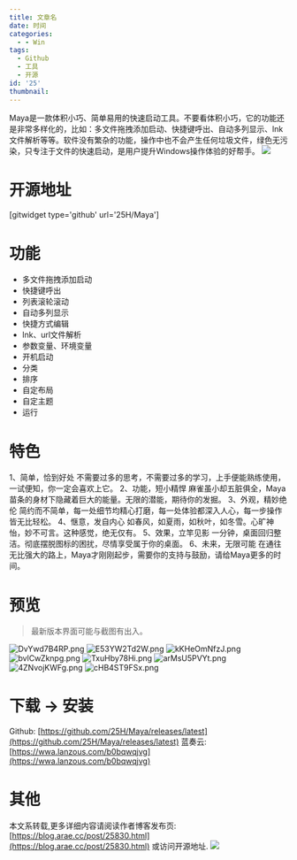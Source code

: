 ```yaml
---
title: 文章名
date: 时间
categories:
  - - Win
tags:
  - Github
  - 工具
  - 开源
id: '25'
thumbnail:
---
```



Maya是一款体积小巧、简单易用的快速启动工具。不要看体积小巧，它的功能还是非常多样化的，比如：多文件拖拽添加启动、快捷键呼出、自动多列显示、lnk文件解析等等。软件没有繁杂的功能，操作中也不会产生任何垃圾文件，绿色无污染，只专注于文件的快速启动，是用户提升Windows操作体验的好帮手。 ![](https://cdn.uzz5.com/imgs/2021/02/28/32K41FKK.webp)

# 开源地址

\[gitwidget type='github' url='25H/Maya'\]

# 功能

*   多文件拖拽添加启动
*   快捷键呼出
*   列表滚轮滚动
*   自动多列显示
*   快捷方式编辑
*   lnk、url文件解析
*   参数变量、环境变量
*   开机启动
*   分类
*   排序
*   自定布局
*   自定主题
*   运行

# 特色

1、简单，恰到好处 不需要过多的思考，不需要过多的学习，上手便能熟练使用，一试便知，你一定会喜欢上它。 2、功能，短小精悍 麻雀虽小却五脏俱全，Maya苗条的身材下隐藏着巨大的能量。无限的潜能，期待你的发掘。 3、外观，精妙绝伦 简约而不简单，每一处细节均精心打磨，每一处体验都深入人心，每一步操作皆无比轻松。 4、惬意，发自内心 如春风，如夏雨，如秋叶，如冬雪。心旷神怡，妙不可言。这种感觉，绝无仅有。 5、效果，立竿见影 一分钟，桌面回归整洁。彻底摆脱图标的困扰，尽情享受属于你的桌面。 6、未来，无限可能 在通往无比强大的路上，Maya才刚刚起步，需要你的支持与鼓励，请给Maya更多的时间。

# 预览

> 最新版本界面可能与截图有出入。

![DvYwd7B4RP.png](https://cdn.uzz5.com/imgs/2021/02/28/gvsI9ZT1.webp "DvYwd7B4RP.png") ![E53YW2Td2W.png](https://cdn.uzz5.com/imgs/2021/02/28/G1fZsFiY.webp "E53YW2Td2W.png") ![kKHeOmNfzJ.png](https://cdn.uzz5.com/imgs/2021/02/28/ox9Lwr0r.webp "kKHeOmNfzJ.png") ![bvlCwZknpg.png](https://cdn.uzz5.com/imgs/2021/02/28/FG3RLxN0.webp "bvlCwZknpg.png") ![TxuHby78Hi.png](https://cdn.uzz5.com/imgs/2021/02/28/vidd11Fj.webp "TxuHby78Hi.png") ![arMsU5PVYt.png](https://cdn.uzz5.com/imgs/2021/02/28/iERbRKVd.webp "arMsU5PVYt.png") ![4ZNvojKWFg.png](https://cdn.uzz5.com/imgs/2021/02/28/z1IpIN7c.webp "4ZNvojKWFg.png") ![cHB4ST9FSx.png](https://cdn.uzz5.com/imgs/2021/02/28/G0UXSf0u.webp "cHB4ST9FSx.png")

# 下载 -> 安装

Github: [https://github.com/25H/Maya/releases/latest](https://github.com/25H/Maya/releases/latest) 蓝奏云: [https://wwa.lanzous.com/b0bqwqjvg](https://wwa.lanzous.com/b0bqwqjvg)

# 其他

本文系转载,更多详细内容请阅读作者博客发布页: [https://blog.arae.cc/post/25830.html](https://blog.arae.cc/post/25830.html) 或访问开源地址. ![](https://cdn.uzz5.com/imgs/2021/02/28/nUjAV29Y.webp)